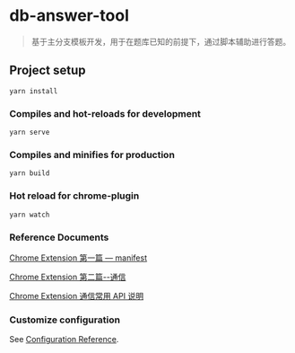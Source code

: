 # db-answer-tool

> 基于主分支模板开发，用于在题库已知的前提下，通过脚本辅助进行答题。

## Project setup
```
yarn install
```

### Compiles and hot-reloads for development
```
yarn serve
```

### Compiles and minifies for production
```
yarn build
```

### Hot reload for chrome-plugin
```
yarn watch
```
### Reference Documents
[Chrome Extension 第一篇 — manifest](https://blog.csdn.net/F_Felix/article/details/107577321)

[Chrome Extension 第二篇--通信](https://blog.csdn.net/F_Felix/article/details/107577365)

[Chrome Extension 通信常用 API 说明](https://blog.csdn.net/F_Felix/article/details/107577422)

### Customize configuration
See [Configuration Reference](https://cli.vuejs.org/config/).
